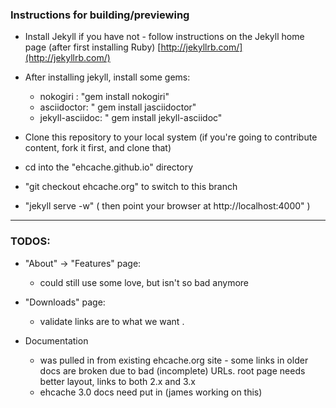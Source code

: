 ### Instructions for building/previewing

* Install Jekyll if you have not - follow instructions on the Jekyll home page (after first installing Ruby)
[http://jekyllrb.com/](http://jekyllrb.com/)

* After installing jekyll, install some gems:
  * nokogiri : "gem install nokogiri"
  * asciidoctor: " gem install jasciidoctor"
  * jekyll-asciidoc: " gem install jekyll-asciidoc"

* Clone this repository to your local system (if you're going to contribute content, fork it first, and clone that)
* cd into the "ehcache.github.io" directory
* "git checkout ehcache.org" to switch to this branch
* "jekyll serve -w"   ( then point your browser at http://localhost:4000" )


---


### TODOS:

* "About" -> "Features" page:
  * could still use some love, but isn't so bad anymore

* "Downloads" page:
  * validate links are to what we want .

* Documentation 
  * was pulled in from existing ehcache.org site - some links in older docs are broken due to bad (incomplete) URLs.  root page needs better layout, links to both 2.x and 3.x
  * ehcache 3.0 docs need put in  (james working on this)


